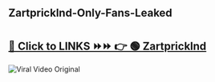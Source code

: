 
 ## Zartpricklnd-Only-Fans-Leaked

# <h2><a href="https://clipsfans.com/Zartpricklnd&ref=git">🔗 Click to LINKS ⏩⏩ 👉 🟢 Zartpricklnd </a></h2>

<a href="https://clipsfans.com/Zartpricklnd&ref=git" rel="nofollow" data-target="animated-image.originalLink"><img src="https://i.ibb.co.com/xMMVF88/686577567.gif" alt="Viral Video Original" style="max-width: 100%; display: inline-block;" data-target="animated-image.originalImage"></a>
